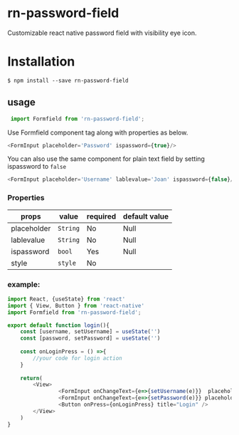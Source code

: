 # rn-password-field
Customizable react native password field with visibility eye icon.

# Installation
`$ npm install --save rn-password-field`

## usage

```js
 import Formfield from 'rn-password-field'; 
 ```
 Use Formfield component tag along with properties as below.
 
 ```js
<FormInput placeholder='Password' ispassword={true}/>
 ```
 You can also use the same component for plain text field by setting ispassword to `false`
 ```js
<FormInput placeholder='Username' lablevalue='Joan' ispassword={false}/>
 ```
### Properties

|props|value  | required | default value|
|--|--|--|--|
| placeholder | `String`  | No | Null |
| lablevalue | `String`  | No | Null |
| ispassword | `bool`  | Yes | Null |
| style | `style`  | No |  |

### example: 
``` js
import React, {useState} from 'react'
import { View, Button } from 'react-native'
import Formfield from 'rn-password-field';

export default function login(){
    const [username, setUsername] = useState('')
    const [password, setPassword] = useState('')
    
    const onLoginPress = () =>{
        //your code for login action
    }
    
    return(
        <View>
                <FormInput onChangeText={e=>{setUsername(e)}}  placeholder='Email Id / Phone number' lablevalue={username} ispassword={false}/>
                <FormInput onChangeText={e=>{setPassword(e)}} placeholder='Password' lablevalue={password} ispassword={true}/>
                <Button onPress={onLoginPress} title="Login" />
        </View>
    )
}
```
